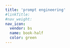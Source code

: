 ```yaml
---
title: 'prompt engineering'
#linkTitle:
#nav_weight:
nav_icon:
  vendor: bs
  name: book-half
  color: green
---
```

